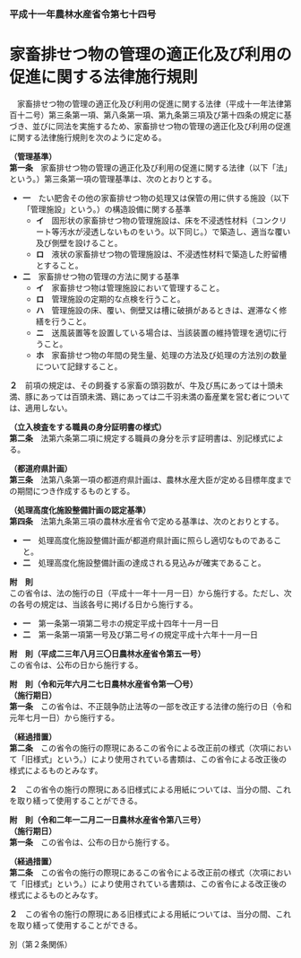 ### 平成十一年農林水産省令第七十四号  
# 家畜排せつ物の管理の適正化及び利用の促進に関する法律施行規則  
　家畜排せつ物の管理の適正化及び利用の促進に関する法律（平成十一年法律第百十二号）第三条第一項、第八条第一項、第九条第三項及び第十四条の規定に基づき、並びに同法を実施するため、家畜排せつ物の管理の適正化及び利用の促進に関する法律施行規則を次のように定める。  
  
**（管理基準）**  
**第一条**　家畜排せつ物の管理の適正化及び利用の促進に関する法律（以下「法」という。）第三条第一項の管理基準は、次のとおりとする。  
* **一**　たい肥舎その他の家畜排せつ物の処理又は保管の用に供する施設（以下「管理施設」という。）の構造設備に関する基準  
	* **イ**　固形状の家畜排せつ物の管理施設は、床を不浸透性材料（コンクリート等汚水が浸透しないものをいう。以下同じ。）で築造し、適当な覆い及び側壁を設けること。  
	* **ロ**　液状の家畜排せつ物の管理施設は、不浸透性材料で築造した貯留槽とすること。  
* **二**　家畜排せつ物の管理の方法に関する基準  
	* **イ**　家畜排せつ物は管理施設において管理すること。  
	* **ロ**　管理施設の定期的な点検を行うこと。  
	* **ハ**　管理施設の床、覆い、側壁又は槽に破損があるときは、遅滞なく修繕を行うこと。  
	* **ニ**　送風装置等を設置している場合は、当該装置の維持管理を適切に行うこと。  
	* **ホ**　家畜排せつ物の年間の発生量、処理の方法及び処理の方法別の数量について記録すること。  
  
**２**　前項の規定は、その飼養する家畜の頭羽数が、牛及び馬にあっては十頭未満、豚にあっては百頭未満、鶏にあっては二千羽未満の畜産業を営む者については、適用しない。  
  
**（立入検査をする職員の身分証明書の様式）**  
**第二条**　法第六条第二項に規定する職員の身分を示す証明書は、別記様式による。  
  
**（都道府県計画）**  
**第三条**　法第八条第一項の都道府県計画は、農林水産大臣が定める目標年度までの期間につき作成するものとする。  
  
**（処理高度化施設整備計画の認定基準）**  
**第四条**　法第九条第三項の農林水産省令で定める基準は、次のとおりとする。  
* **一**　処理高度化施設整備計画が都道府県計画に照らし適切なものであること。  
* **二**　処理高度化施設整備計画の達成される見込みが確実であること。  
  
**附　則**  
この省令は、法の施行の日（平成十一年十一月一日）から施行する。ただし、次の各号の規定は、当該各号に掲げる日から施行する。  
* **一**　第一条第一項第二号ホの規定平成十四年十一月一日  
* **二**　第一条第一項第一号及び第二号イの規定平成十六年十一月一日  
  
**附　則（平成二三年八月三〇日農林水産省令第五一号）**  
この省令は、公布の日から施行する。  
  
**附　則（令和元年六月二七日農林水産省令第一〇号）**  
**（施行期日）**  
**第一条**　この省令は、不正競争防止法等の一部を改正する法律の施行の日（令和元年七月一日）から施行する。  
  
**（経過措置）**  
**第二条**　この省令の施行の際現にあるこの省令による改正前の様式（次項において「旧様式」という。）により使用されている書類は、この省令による改正後の様式によるものとみなす。  
  
**２**　この省令の施行の際現にある旧様式による用紙については、当分の間、これを取り繕って使用することができる。  
  
**附　則（令和二年一二月二一日農林水産省令第八三号）**  
**（施行期日）**  
**第一条**　この省令は、公布の日から施行する。  
  
**（経過措置）**  
**第二条**　この省令の施行の際現にあるこの省令による改正前の様式（次項において「旧様式」という。）により使用されている書類は、この省令による改正後の様式によるものとみなす。  
  
**２**　この省令の施行の際現にある旧様式による用紙については、当分の間、これを取り繕って使用することができる。  
  
別（第２条関係）  

          
        